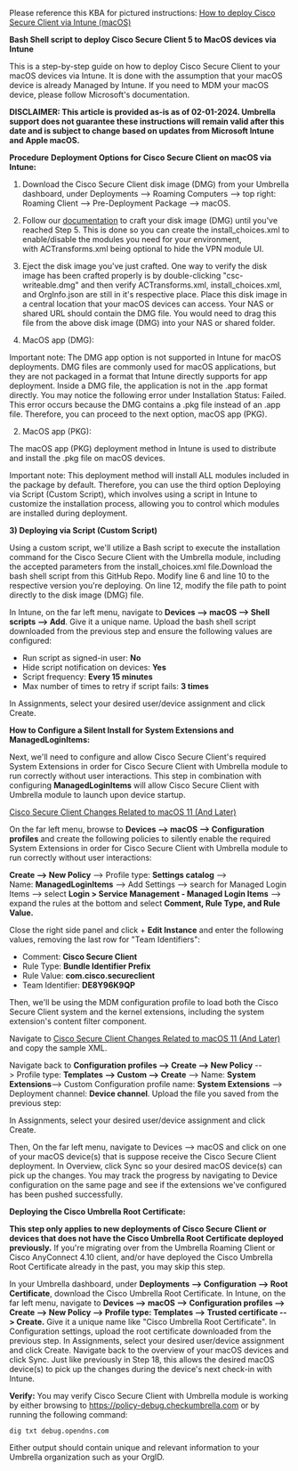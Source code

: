 Please reference this KBA for pictured instructions: [How to deploy Cisco Secure Client via Intune (macOS)](https://support.umbrella.com/hc/en-us/articles/32940834196884-How-to-deploy-Cisco-Secure-Client-via-Intune-macOS)


**Bash Shell script to deploy Cisco Secure Client 5 to MacOS devices via Intune**

This is a step-by-step guide on how to deploy Cisco Secure Client to your macOS devices via Intune. It is done with the assumption that your macOS device is already Managed by Intune. If you need to MDM your macOS device, please follow Microsoft's documentation. 

**DISCLAIMER: This article is provided as-is as of 02-01-2024. Umbrella support does not guarantee these instructions will remain valid after this date and is subject to change based on updates from Microsoft Intune and Apple macOS.**




**Procedure**
**Deployment Options for Cisco Secure Client on macOS via Intune:**

1) Download the Cisco Secure Client disk image (DMG) from your Umbrella dashboard, under Deployments --> Roaming Computers --> top right: Roaming Client --> Pre-Deployment Package --> macOS.
2) Follow our [documentation](https://docs.umbrella.com/umbrella-user-guide/docs/customize-macos-installation-of-cisco-secure-client) to craft your disk image (DMG) until you've reached Step 5. This is done so you can create the install_choices.xml to enable/disable the modules you need for your environment, with ACTransforms.xml being optional to hide the VPN module UI.
3) Eject the disk image you've just crafted. One way to verify the disk image has been crafted properly is by double-clicking "csc-writeable.dmg" and then verify ACTransforms.xml, install_choices.xml, and OrgInfo.json are still in it's respective place. Place this disk image in a central location that your macOS devices can access. Your NAS or shared URL should contain the DMG file. You would need to drag this file from the above disk image (DMG) into your NAS or shared folder.

1) MacOS app (DMG):

Important note: The DMG app option is not supported in Intune for macOS deployments. DMG files are commonly used for macOS applications, but they are not packaged in a format that Intune directly supports for app deployment. Inside a DMG file, the application is not in the .app format directly. You may notice the following error under Installation Status: Failed. This error occurs because the DMG contains a .pkg file instead of an .app file. Therefore, you can proceed to the next option, macOS app (PKG).

2) MacOS app (PKG):

The macOS app (PKG) deployment method in Intune is used to distribute and install the .pkg file on macOS devices. 

Important note: This deployment method will install ALL modules included in the package by default. Therefore, you can use the third option Deploying via Script (Custom Script), which involves using a script in Intune to customize the installation process, allowing you to control which modules are installed during deployment. 

**3) Deploying via Script (Custom Script)**

Using a custom script, we'll utilize a Bash script to execute the installation command for the Cisco Secure Client with the Umbrella module, including the accepted parameters from the install_choices.xml file.Download the bash shell script from this GitHub Repo. Modify line 6 and line 10 to the respective version you're deploying. On line 12, modify the file path to point directly to the disk image (DMG) file.

In Intune, on the far left menu, navigate to **Devices --> macOS --> Shell scripts --> Add**. Give it a unique name. Upload the bash shell script downloaded from the previous step and ensure the following values are configured:

* Run script as signed-in user: **No**
* Hide script notification on devices: **Yes**
* Script frequency: **Every 15 minutes**
* Max number of times to retry if script fails: **3 times**

In Assignments, select your desired user/device assignment and click Create.


**How to Configure a Silent Install for System Extensions and ManagedLoginItems:**

Next, we'll need to configure and allow Cisco Secure Client's required System Extensions in order for Cisco Secure Client with Umbrella module to run correctly without user interactions. This step in combination with configuring **ManagedLoginItems** will allow Cisco Secure Client with Umbrella module to launch upon device startup.

[Cisco Secure Client Changes Related to macOS 11 (And Later)](https://www.cisco.com/c/en/us/td/docs/security/vpn_client/anyconnect/Cisco-Secure-Client-5/admin/guide/b-cisco-secure-client-admin-guide-5-1/macos11-on-ac.html#Cisco_Reference.dita_129105c0-2c8f-4635-9f2e-89d769ded6d4)




On the far left menu, browse to **Devices --> macOS --> Configuration profiles** and create the following policies to silently enable the required System Extensions in order for Cisco Secure Client with Umbrella module to run correctly without user interactions:

**Create --> New Policy** --> Profile type: **Settings catalog** --> Name: **ManagedLoginItems** --> Add Settings --> search for Managed Login Items --> select **Login > Service Management - Managed Login Items** --> expand the rules at the bottom and select **Comment, Rule Type, and Rule Value.**

Close the right side panel and click + **Edit Instance** and enter the following values, removing the last row for "Team Identifiers":


* Comment: **Cisco Secure Client**
* Rule Type: **Bundle Identifier Prefix**
* Rule Value: **com.cisco.secureclient**
* Team Identifier: **DE8Y96K9QP**

Then, we'll be using the MDM configuration profile to load both the Cisco Secure Client system and the kernel extensions, including the system extension's content filter component.

Navigate to [Cisco Secure Client Changes Related to macOS 11 (And Later)](https://www.cisco.com/c/en/us/td/docs/security/vpn_client/anyconnect/Cisco-Secure-Client-5/admin/guide/b-cisco-secure-client-admin-guide-5-1/macos11-on-ac.html#Cisco_Reference.dita_129105c0-2c8f-4635-9f2e-89d769ded6d4) and copy the sample XML.

Navigate back to **Configuration profiles --> Create --> New Policy** --> Profile type: **Templates --> Custom --> Create** --> Name: **System Extensions**--> Custom Configuration profile name: **System Extensions** --> Deployment channel: **Device channel**. Upload the file you saved from the previous step:

In Assignments, select your desired user/device assignment and click Create.

Then, On the far left menu, navigate to Devices --> macOS and click on one of your macOS device(s) that is suppose receive the Cisco Secure Client deployment. In Overview, click Sync so your desired macOS device(s) can pick up the changes. You may track the progress by navigating to Device configuration on the same page and see if the extensions we've configured has been pushed successfully.

**Deploying the Cisco Umbrella Root Certificate:**

**This step only applies to new deployments of Cisco Secure Client or devices that does not have the Cisco Umbrella Root Certificate deployed previously.** If you're migrating over from the Umbrella Roaming Client or Cisco AnyConnect 4.10 client, and/or have deployed the Cisco Umbrella Root Certificate already in the past, you may skip this step.

In your Umbrella dashboard, under **Deployments --> Configuration --> Root Certificate**, download the Cisco Umbrella Root Certificate.
In Intune, on the far left menu, navigate to **Devices --> macOS --> Configuration profiles --> Create --> New Policy --> Profile type: Templates --> Trusted certificate --> Create.**
Give it a unique name like "Cisco Umbrella Root Certificate". In Configuration settings, upload the root certificate downloaded from the previous step.
In Assignments, select your desired user/device assignment and click Create.
Navigate back to the overview of your macOS devices and click Sync. Just like previously in Step 18, this allows the desired macOS device(s) to pick up the changes during the device's next check-in with Intune.

**Verify:**
You may verify Cisco Secure Client with Umbrella module is working by either browsing to https://policy-debug.checkumbrella.com or by running the following command:

```dig txt debug.opendns.com```

Either output should contain unique and relevant information to your Umbrella organization such as your OrgID.



